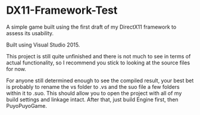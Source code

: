 # DX11-Framework-Test
A simple game built using the first draft of my DirectX11 framework to assess its usability.

Built using Visual Studio 2015.

This project is still quite unfinished and there is not much to see in terms of actual functionality, so I recommend you stick to looking at the source files for now.

For anyone still determined enough to see the compiled result, your best bet is probably to rename the vs folder to .vs and the suo file a few folders within it to .suo. This should allow you to open the project with all of my build settings and linkage intact. After that, just build Engine first, then PuyoPuyoGame.
